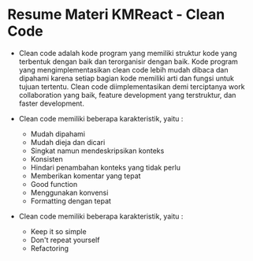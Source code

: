 # Resume Materi KMReact - Clean Code

- Clean code adalah kode program yang memiliki struktur kode yang terbentuk dengan baik dan terorganisir dengan baik. Kode program yang mengimplementasikan clean code lebih mudah dibaca dan dipahami karena setiap bagian kode memiliki arti dan fungsi untuk tujuan tertentu. Clean code diimplementasikan demi terciptanya work collaboration yang baik, feature development yang terstruktur, dan faster development.

- Clean code memiliki beberapa karakteristik, yaitu :
  - Mudah dipahami
  - Mudah dieja dan dicari
  - Singkat namun mendeskripsikan konteks
  - Konsisten
  - Hindari penambahan konteks yang tidak perlu
  - Memberikan komentar yang tepat
  - Good function
  - Menggunakan konvensi
  - Formatting dengan tepat

- Clean code memiliki beberapa karakteristik, yaitu :
  - Keep it so simple
  - Don't repeat yourself
  - Refactoring
